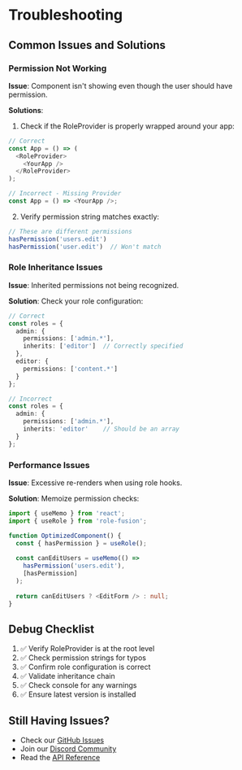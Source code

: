 # Troubleshooting

## Common Issues and Solutions

### Permission Not Working

**Issue**: Component isn't showing even though the user should have permission.

**Solutions**:
1. Check if the RoleProvider is properly wrapped around your app:
```typescript
// Correct
const App = () => (
  <RoleProvider>
    <YourApp />
  </RoleProvider>
);

// Incorrect - Missing Provider
const App = () => <YourApp />;
```

2. Verify permission string matches exactly:
```typescript
// These are different permissions
hasPermission('users.edit')
hasPermission('user.edit')  // Won't match
```

### Role Inheritance Issues

**Issue**: Inherited permissions not being recognized.

**Solution**: Check your role configuration:
```typescript
// Correct
const roles = {
  admin: {
    permissions: ['admin.*'],
    inherits: ['editor']  // Correctly specified
  },
  editor: {
    permissions: ['content.*']
  }
};

// Incorrect
const roles = {
  admin: {
    permissions: ['admin.*'],
    inherits: 'editor'    // Should be an array
  }
};
```

### Performance Issues

**Issue**: Excessive re-renders when using role hooks.

**Solution**: Memoize permission checks:
```typescript
import { useMemo } from 'react';
import { useRole } from 'role-fusion';

function OptimizedComponent() {
  const { hasPermission } = useRole();
  
  const canEditUsers = useMemo(() => 
    hasPermission('users.edit'),
    [hasPermission]
  );
  
  return canEditUsers ? <EditForm /> : null;
}
```

## Debug Checklist

1. ✅ Verify RoleProvider is at the root level
2. ✅ Check permission strings for typos
3. ✅ Confirm role configuration is correct
4. ✅ Validate inheritance chain
5. ✅ Check console for any warnings
6. ✅ Ensure latest version is installed

## Still Having Issues?

- Check our [GitHub Issues](https://github.com/yourusername/role-fusion/issues)
- Join our [Discord Community](https://discord.gg/role-fusion)
- Read the [API Reference](./api-reference.md)